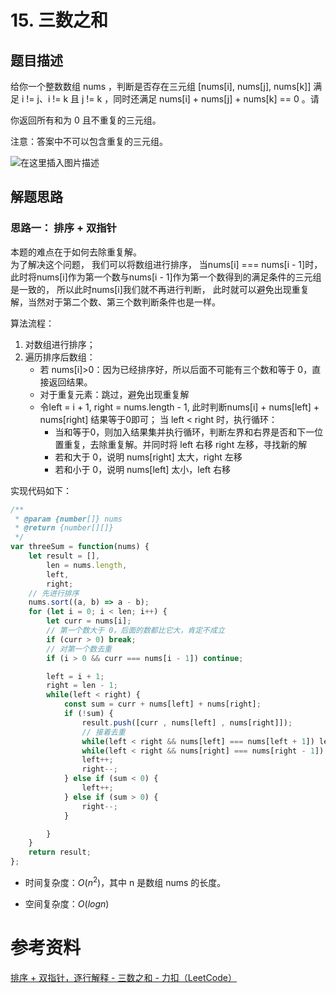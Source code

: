 # 15. 三数之和  
## 题目描述  
给你一个整数数组 nums ，判断是否存在三元组 [nums[i], nums[j], nums[k]] 满足 i != j、i != k 且 j != k ，同时还满足 nums[i] + nums[j] + nums[k] == 0 。请

你返回所有和为 0 且不重复的三元组。

注意：答案中不可以包含重复的三元组。   

![在这里插入图片描述](https://img-blog.csdnimg.cn/4f1d29b35f104b8e940ddfe79ec30c36.png)  

## 解题思路 
### 思路一：  排序 + 双指针 
本题的难点在于如何去除重复解。  
为了解决这个问题， 我们可以将数组进行排序， 当nums[i] === nums[i - 1]时， 此时将nums[i]作为第一个数与nums[i - 1]作为第一个数得到的满足条件的三元组是一致的， 所以此时nums[i]我们就不再进行判断， 此时就可以避免出现重复解，当然对于第二个数、第三个数判断条件也是一样。  

算法流程： 
1. 对数组进行排序；  
2. 遍历排序后数组：
    - 若 nums[i]>0：因为已经排序好，所以后面不可能有三个数和等于 0，直接返回结果。
    - 对于重复元素：跳过，避免出现重复解
    - 令left = i + 1, right = nums.length - 1, 此时判断nums[i] + nums[left] + nums[right] 结果等于0即可； 当 left < right 时，执行循环：
        -  当和等于0，则加入结果集并执行循环，判断左界和右界是否和下一位置重复，去除重复解。并同时将 left 右移 right 左移，寻找新的解
        - 若和大于 0，说明 nums[right] 太大，right 左移
        - 若和小于 0，说明 nums[left] 太小，left 右移  


实现代码如下：  
```javascript
/**
 * @param {number[]} nums
 * @return {number[][]}
 */
var threeSum = function(nums) {
    let result = [], 
        len = nums.length,
        left, 
        right;
    // 先进行排序
    nums.sort((a, b) => a - b);
    for (let i = 0; i < len; i++) {
        let curr = nums[i];
        // 第一个数大于 0，后面的数都比它大，肯定不成立
        if (curr > 0) break;
        // 对第一个数去重
        if (i > 0 && curr === nums[i - 1]) continue;

        left = i + 1; 
        right = len - 1;
        while(left < right) {
            const sum = curr + nums[left] + nums[right];
            if (!sum) {
                result.push([curr , nums[left] , nums[right]]);
                // 接着去重
                while(left < right && nums[left] === nums[left + 1]) left++;
                while(left < right && nums[right] === nums[right - 1]) right--; 
                left++;
                right--; 
            } else if (sum < 0) {
                left++;
            } else if (sum > 0) {
                right--; 
            } 

        }
    }
    return result;
};
```

- 时间复杂度：$O(n^2)$，其中 n 是数组 nums 的长度。

- 空间复杂度：$O(logn)$ 

# 参考资料 
[排序 + 双指针，逐行解释 - 三数之和 - 力扣（LeetCode）](https://leetcode.cn/problems/3sum/solution/pai-xu-shuang-zhi-zhen-zhu-xing-jie-shi-python3-by/)